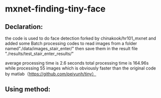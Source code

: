 # mxnet-finding-tiny-face

Declaration:
-----
the code is used to do face detection 
forked by chinakook/hr101_mxnet
and added some Batch processing codes to read images from a folder named"./data/images_stair_enter/"
then save them in the result file "./results/test_stair_enter_results/"

average processing time is 2.6 seconds
total processing time is 164.96s while processing 55 images which is obviously faster than the original code by matlab（https://github.com/peiyunh/tiny）


Using method:
-----
